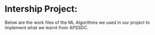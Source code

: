 # Intership Project:
Below are the work files of the ML Algorithms we used in our project to implement what we learnt from APSSDC.
